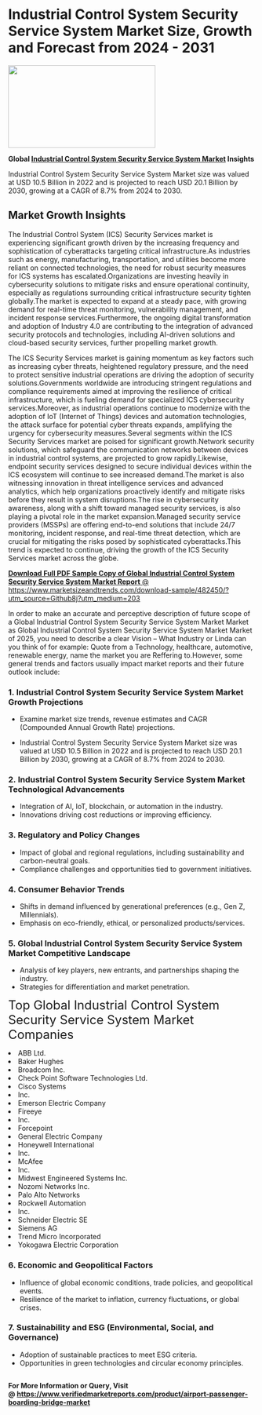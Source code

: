 <H1>Industrial Control System Security Service System Market Size, Growth and Forecast from 2024 - 2031</H1><img class="aligncenter size-medium wp-image-584254" src="https://thirdeyenews.in/wp-content/uploads/2024/09/Global-Market-Research-300x168.jpeg" alt="" width="300" height="168" /><p><strong>Global&nbsp;<a href="https://www.marketsizeandtrends.com/download-sample/482450/?utm_source=Github8j?utm_medium=203">Industrial Control System Security Service System Market</a> Insights</strong></p><p>Industrial Control System Security Service System Market size was valued at USD 10.5 Billion in 2022 and is projected to reach USD 20.1 Billion by 2030, growing at a CAGR of 8.7% from 2024 to 2030.</p><p><h2>Market Growth Insights</h2> <p>The Industrial Control System (ICS) Security Services market is experiencing significant growth driven by the increasing frequency and sophistication of cyberattacks targeting critical infrastructure.As industries such as energy, manufacturing, transportation, and utilities become more reliant on connected technologies, the need for robust security measures for ICS systems has escalated.Organizations are investing heavily in cybersecurity solutions to mitigate risks and ensure operational continuity, especially as regulations surrounding critical infrastructure security tighten globally.The market is expected to expand at a steady pace, with growing demand for real-time threat monitoring, vulnerability management, and incident response services.Furthermore, the ongoing digital transformation and adoption of Industry 4.0 are contributing to the integration of advanced security protocols and technologies, including AI-driven solutions and cloud-based security services, further propelling market growth.</p> <p><a href="#"></a></p> <p>The ICS Security Services market is gaining momentum as key factors such as increasing cyber threats, heightened regulatory pressure, and the need to protect sensitive industrial operations are driving the adoption of security solutions.Governments worldwide are introducing stringent regulations and compliance requirements aimed at improving the resilience of critical infrastructure, which is fueling demand for specialized ICS cybersecurity services.Moreover, as industrial operations continue to modernize with the adoption of IoT (Internet of Things) devices and automation technologies, the attack surface for potential cyber threats expands, amplifying the urgency for cybersecurity measures.Several segments within the ICS Security Services market are poised for significant growth.Network security solutions, which safeguard the communication networks between devices in industrial control systems, are projected to grow rapidly.Likewise, endpoint security services designed to secure individual devices within the ICS ecosystem will continue to see increased demand.The market is also witnessing innovation in threat intelligence services and advanced analytics, which help organizations proactively identify and mitigate risks before they result in system disruptions.The rise in cybersecurity awareness, along with a shift toward managed security services, is also playing a pivotal role in the market expansion.Managed security service providers (MSSPs) are offering end-to-end solutions that include 24/7 monitoring, incident response, and real-time threat detection, which are crucial for mitigating the risks posed by sophisticated cyberattacks.This trend is expected to continue, driving the growth of the ICS Security Services market across the globe.</p> <p><a href="#"></p><p><span class=""><strong>Download Full PDF Sample Copy of Global Industrial Control System Security Service System Market Report</strong> @ <a href="https://www.marketsizeandtrends.com/download-sample/482450/?utm_source=Github8j?utm_medium=203" target="_blank">https://www.marketsizeandtrends.com/download-sample/482450/?utm_source=Github8j?utm_medium=203</a></span></p><p>In order to make an accurate and perceptive description of future scope of a Global&nbsp;Industrial Control System Security Service System Market Market as Global&nbsp;Industrial Control System Security Service System Market Market of 2025, you need to describe a clear Vision &ndash; What Industry or Linda can you think of for example: Quote from a Technology, healthcare, automotive, renewable energy, name the market you are Reffering to.However, some general trends and factors usually impact market reports and their future outlook include:</p><h3>1.&nbsp;<strong>Industrial Control System Security Service System Market Growth Projections</strong></h3><ul><li>Examine market size trends, revenue estimates and CAGR (Compounded Annual Growth Rate) projections.</li><li><p>Industrial Control System Security Service System Market size was valued at USD 10.5 Billion in 2022 and is projected to reach USD 20.1 Billion by 2030, growing at a CAGR of 8.7% from 2024 to 2030.</p></li></ul><h3>2.&nbsp;<strong>Industrial Control System Security Service System Market Technological Advancements</strong></h3><ul><li>Integration of AI, IoT, blockchain, or automation in the industry.</li><li>Innovations driving cost reductions or improving efficiency.</li></ul><h3>3.&nbsp;<strong>Regulatory and Policy Changes</strong></h3><ul><li>Impact of global and regional regulations, including sustainability and carbon-neutral goals.</li><li>Compliance challenges and opportunities tied to government initiatives.</li></ul><h3>4.&nbsp;<strong>Consumer Behavior Trends</strong></h3><ul><li>Shifts in demand influenced by generational preferences (e.g., Gen Z, Millennials).</li><li>Emphasis on eco-friendly, ethical, or personalized products/services.</li></ul><h3>5.&nbsp;<strong>Global Industrial Control System Security Service System Market Competitive Landscape</strong></h3><ul><li>Analysis of key players, new entrants, and partnerships shaping the industry.</li><li>Strategies for differentiation and market penetration.</li></ul><p data-pm-slice="1 1 []"><span style="color: inherit; font-family: inherit; font-size: 25px;">Top Global Industrial Control System Security Service System Market Companies</span></p><div class="" data-test-id=""><p><li>ABB Ltd.</li><li> Baker Hughes</li><li> Broadcom Inc.</li><li> Check Point Software Technologies Ltd.</li><li> Cisco Systems</li><li> Inc.</li><li> Emerson Electric Company</li><li> Fireeye</li><li> Inc.</li><li> Forcepoint</li><li> General Electric Company</li><li> Honeywell International</li><li> Inc.</li><li> McAfee</li><li> Inc.</li><li> Midwest Engineered Systems Inc.</li><li> Nozomi Networks Inc.</li><li> Palo Alto Networks</li><li> Rockwell Automation</li><li> Inc.</li><li> Schneider Electric SE</li><li> Siemens AG</li><li> Trend Micro Incorporated</li><li> Yokogawa Electric Corporation</li></p></div><h3>6.&nbsp;<strong>Economic and Geopolitical Factors</strong></h3><ul><li>Influence of global economic conditions, trade policies, and geopolitical events.</li><li>Resilience of the market to inflation, currency fluctuations, or global crises.</li></ul><h3>7.&nbsp;<strong>Sustainability and ESG (Environmental, Social, and Governance)</strong></h3><ul><li>Adoption of sustainable practices to meet ESG criteria.</li><li>Opportunities in green technologies and circular economy principles.</li></ul><h2><strong style="font-size: 14px;">For More Information or Query, Visit @&nbsp;</strong><a style="background-color: #ffffff; font-size: 14px;" href="https://www.marketsizeandtrends.com/report/industrial-control-system-security-service-system-market/" target="_blank">https://www.verifiedmarketreports.com/product/airport-passenger-boarding-bridge-market</a></h2>
